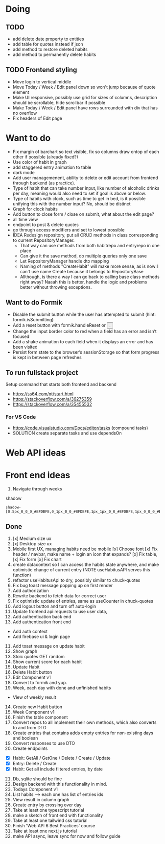 # Doing

## TODO
- add delete date property to entities
- add table for quotes instead if json
- add method to restore deleted habits
- add method to permanently delete habits

## TODO Frontend styling

- Move login to vertical middle
- Move Today / Week / Edit panel down so won't jump because of quote element
- Make UI responsive, possibly use grid for sizes of columns, description should be scrollable, hide scrollbar if possible
- Make Today / Week / Edit panel have rows surrounded with div that has no overflow
- Fix headers of Edit page

# Want to do

- Fix margin of barchart so text visible, fix so columns draw ontop of each other if possible (already fixed?)
- Use color of habit in graph
- add staggered entry animation to table
- dark mode
- Add user managemenent, ability to delete or edit account from frontend through backend (as practice).
- Type of habit that can take number input, like number of alcoholic drinks per day, meaning would also need to set if goal is above or below.
- Type of habits with clock, such as time to get in bed, is it possible unifying this with the number input? No, should be distinct
- Graph for clock habits
- Add button to close form / close on submit, what about the edit page?
- all time view
- endpoint to post & delete quotes
- go through access modifiers and set to lowest possible
- IDEA Redesign repository, put all CRUD methods in class corresponding to current RepositoryManager.
  - That way can use methods from both habitrepo and entryrepo in one place
  - Can give it the save method, do multiple queries only one save
  - Let RepositoryManager handle dto mapping
  - Naming of methods "CreateHabit" will make more sense, as is now I can't use name Create because it belongs to RepositoryBase
  - Allthough, is there a way I can go back to calling base class methods right away? Naaah this is better, handle the logic and problems better without throwing exceptions.

## Want to do Formik

- Disable the submit button while the user has attempted to submit (hint: formik.isSubmitting)
- Add a reset button with formik.handleReset or <button type="reset">.
- Change the input border color to red when a field has an error and isn’t focused
- Add a shake animation to each field when it displays an error and has been visited
- Persist form state to the browser’s sessionStorage so that form progress is kept in between page refreshes

## To run fullstack project

Setup command that starts both frontend and backend

- https://ss64.com/nt/start.html
- https://stackoverflow.com/a/36275359
- https://stackoverflow.com/a/35455532

### For VS Code

- https://code.visualstudio.com/Docs/editor/tasks (compound tasks)
- SOLUTION create separate tasks and use dependsOn

# Web API ideas

# Front end ideas

1. Navigate through weeks

shadow

```
shadow-[0.5px_0_0_0_#BFDBFE,0_1px_0_0_#BFDBFE,1px_1px_0_0_#BFDBFE,1px_0_0_0_#BFDBFE_inset,0_1px_0_0_#BFDBFE_inset]
```

## Done

1. [x] Medium size ux
2. [x] Desktop size ux
3. Mobile first UX, managing habits need be mobile
   [x] Choose font
   [x] Fix header / navbar, make name + login an icon that expands?
   [x] Fix table,
   [x] Fix form
   [x] Fix chart
4. create datacontext so I can access the habits state anywhere, and make optimistic change of current entry (NOTE useHabitusAPI serves this function)
5. refactor useHabitusApi to dry, possibly similar to chuck-quotes
6. Fix bug toast message popping up on first render
7. Add authorization
8. Rewrite backend to fetch data for correct user
9. Fix optimistic update of entries, same as useCounter in chuck-quotes
10. Add logout button and turn off auto-login
11. Update frontend api requests to use user data,
12. Add authentication back end
13. Add authentication front end

- Add auth context
- Add firebase ui & login page

11. Add toast message on update habit
12. Show graph
13. Stoic quotes GET random
14. Show current score for each habit
15. Update Habit
16. Delete Habit button
17. Edit Component v1
18. Convert to formik and yup.
19. Week, each day with done and unfinished habits

- View of weekly result

14. Create new Habit button
15. Week Component v1
16. Finish the table component
17. Convert repos to all implement their own methods, which also converts to and from DTO
18. Create entries that contains adds empty entries for non-existing days and boolean
19. Convert responses to use DTO
20. Create endpoints

- [x] Habit: GetAll / GetOne / Delete / Create / Update
- [x] Entry: Delete / Create
- [x] Habit: Get all include filtered entries, by date

21. Db, sqlite should be fine
22. Design backend with this functionality in mind.
23. Todays Component v1
24. List habits --> each one has list of entries ids
25. View result in column graph
26. Create entry by crossing over day
27. Take at least one typescript tutorial
28. make a sketch of front end with functionality
29. Take at least one tailwind css tutorial
30. Finish 'Web API 6 Best Practices' course
31. Take at least one next.js tutorial
32. make API async, leave sync for now and follow guide
